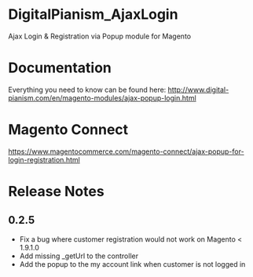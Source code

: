 # DigitalPianism_AjaxLogin

Ajax Login &amp; Registration via Popup module for Magento

# Documentation

Everything you need to know can be found here: http://www.digital-pianism.com/en/magento-modules/ajax-popup-login.html

# Magento Connect

https://www.magentocommerce.com/magento-connect/ajax-popup-for-login-registration.html

# Release Notes

## 0.2.5

- Fix a bug where customer registration would not work on Magento < 1.9.1.0
- Add missing _getUrl to the controller
- Add the popup to the my account link when customer is not logged in
